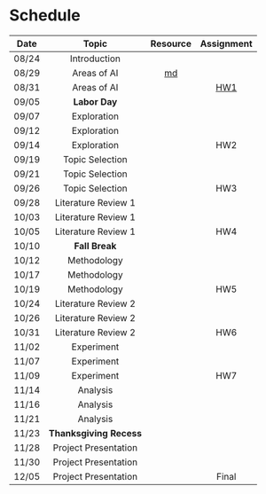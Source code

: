 # Schedule

| Date  |  Topic  |  Resource  |  Assignment  |
|:-----:|:-------:|:----------:|:------------:|
| 08/24 | Introduction | | |
| 08/29 | Areas of AI | [md](ai_areas.md) | |
| 08/31 | Areas of AI | | [HW1](hw/hw1.md) |
| 09/05 | **Labor Day** | | |
| 09/07 | Exploration | | |
| 09/12 | Exploration | | |
| 09/14 | Exploration | | HW2 |
| 09/19 | Topic Selection | | |
| 09/21 | Topic Selection | | |
| 09/26 | Topic Selection | | HW3 |
| 09/28 | Literature Review 1 | | |
| 10/03 | Literature Review 1 | | |
| 10/05 | Literature Review 1 | | HW4 |
| 10/10 | **Fall Break** | | |
| 10/12 | Methodology | | |
| 10/17 | Methodology | | |
| 10/19 | Methodology | | HW5 |
| 10/24 | Literature Review 2 | | |
| 10/26 | Literature Review 2 | | |
| 10/31 | Literature Review 2 | | HW6 |
| 11/02 | Experiment | | |
| 11/07 | Experiment | | |
| 11/09 | Experiment | | HW7 |
| 11/14 | Analysis | | |
| 11/16 | Analysis | | |
| 11/21 | Analysis | | |
| 11/23 | **Thanksgiving Recess** | | |
| 11/28 | Project Presentation | | |
| 11/30 | Project Presentation | | |
| 12/05 | Project Presentation | | Final |

